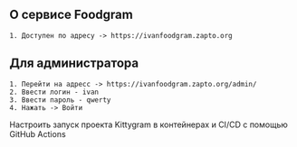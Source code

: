 ## О сервисе Foodgram
    1. Доступен по адресу -> https://ivanfoodgram.zapto.org


## Для администратора
    1. Перейти на адресс -> https://ivanfoodgram.zapto.org/admin/
    2. Ввести логин - ivan
    3. Ввести пароль - qwerty
    4. Нажать -> Войти

Настроить запуск проекта Kittygram в контейнерах и CI/CD с помощью GitHub Actions